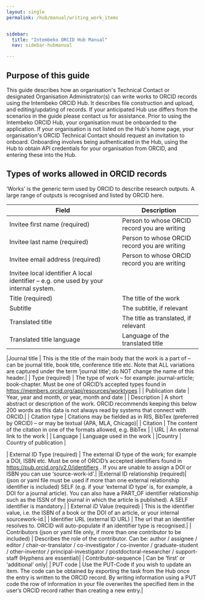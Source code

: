 ```yaml
---
layout: single
permalink: /hub/manual/writing_work_items


sidebar:
  title: "Intembeko ORCID Hub Manual"
  nav: sidebar-hubmanual

---
```




## Purpose of this guide
This guide describes how an organisation's Technical Contact or designated Organisation
Administrator(s) can write works to ORCID records using the Intembeko ORCID Hub. It describes file
construction and upload, and editing/updating of records. If your anticipated Hub use differs from the
scenarios in the guide please contact us for assistance.
Prior to using the Intembeko ORCID Hub, your organisation must be onboarded to the application. If
your organisation is not listed on the Hub's home page, your organisation's ORCID Technical Contact
should request an invitation to onboard. Onboarding involves being authenticated in the Hub, using
the Hub to obtain API credentials for your organisation from ORCID, and entering these into the Hub.


## Types of works allowed in ORCID records
’Works’ is the generic term used by ORCID to describe research outputs. A large range of outputs is
recognised and listed by ORCID here. 



| Field | Description |
| ----- | ----------- |
| Invitee first name (required) | Person to whose ORCID record you are writing |
| Invitee last name (required) | Person to whose ORCID record you are writing |
| Invitee email address (required) | Person to whose ORCID record you are writing |
| Invitee local identifier A local identifier – e.g. one used by your internal system. |
| Title (required) | The title of the work |
| Subtitle | The subtitle, if relevant |
| Translated title | The title as translated, if relevant |
| Translated title language | Language of the translated title |

|Journal title | This is the title of the main body that the work is 
a part of – can be journal title, book title,
conference title etc. Note that ALL variations are
captured under the term ‘journal title’; do NOT
change the name of this header.|
| Type (required) | The type of work – for example: journal-article;
book-chapter. Must be one of ORCID’s accepted
types found in
https://members.orcid.org/api/resources/worktypes |
| Publication date | Year, year and month, or year, month and date |
| Description | A short abstract or description of the work.
ORCID recommends keeping this below 200
words as this data is not always read by systems
that connect with ORCID.|
| Citation type | Citations may be fielded as in RIS, BibTex
(preferred by ORCID) – or may be textual (APA,
MLA, Chicago)|
| Citation | The content of the citation in one of the formats
allowed, e.g. BibTex |
| URL | An external link to the work |
| Language | Language used in the work |
|Country | Country of publication |

| External ID Type (required) | The external ID type of the work; for example a
DOI, ISBN etc. Must be one of ORCID’s accepted
identifiers found in
https://pub.orcid.org/v2.0/identifiers . If you are
unable to assign a DOI or ISBN you can use
‘source-work-id’.|
|External ID relationship (required)| (json or yaml file must be used if more than
one external relationship identifier is included)
SELF (e.g. if your ‘external ID type’ is, for
example, a DOI for a journal article). You can
also have a PART_OF identifier relationship such
as the ISSN of the journal in which the article is
published). A SELF identifier is mandatory.|
| External iD Value (required) | This is the identifier value, i.e. the ISBN of a book
or the DOI of an article, or your internal sourcework-id.|
| Identifier URL (external ID URL) | The url that an identifier resolves to. ORCID will
auto-populate if an identifier type is recognised.|
| Contributors (json or yaml file only, if more than
one contributor to be included) | Describes the role of the contributor. Can be:
author / assignee / editor / chair-or-translator /
co-investigator / co-inventor / graduate-student
/ other-inventor / principal-investigator /
postdoctoral-researcher / support-staff
(Hyphens are essential)|
| Contributor-sequence | Can be ‘first’ or ‘additional’ only|
| PUT code | Use the PUT-Code if you wish to update an item.
The code can be obtained by exporting the task
from the Hub once the entry is written to the
ORCID record. By writing information using a
PUT code the row of information in your file
overwrites the specified item in the user’s
ORCID record rather than creating a new entry.|
